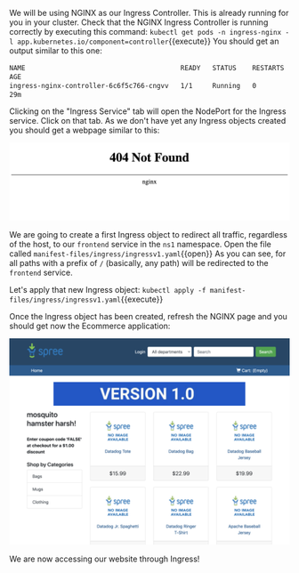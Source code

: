 We will be using NGINX as our Ingress Controller. This is already running for you in your cluster. Check that the NGINX Ingress Controller is running correctly by executing this command: `kubectl get pods -n ingress-nginx -l app.kubernetes.io/component=controller`{{execute}} You should get an output similar to this one:

```
NAME                                       READY   STATUS    RESTARTS   AGE
ingress-nginx-controller-6c6f5c766-cngvv   1/1     Running   0          29m
```

Clicking on the "Ingress Service" tab will open the NodePort for the Ingress service. Click on that tab. As we don't have yet any Ingress objects created you should get a webpage similar to this:

![Screenshot of NGINX 404](./assets/nginx_404.png)

We are going to create a first Ingress object to redirect all traffic, regardless of the host, to our `frontend` service in the `ns1` namespace. Open the file called `manifest-files/ingress/ingressv1.yaml`{{open}} As you can see, for all paths with a prefix of `/` (basically, any path) will be redirected to the `frontend` service.

Let's apply that new Ingress object: `kubectl apply -f manifest-files/ingress/ingressv1.yaml`{{execute}}

Once the Ingress object has been created, refresh the NGINX page and you should get now the Ecommerce application:

![Screenshot of Ecommerce app](./assets/app.png)

We are now accessing our website through Ingress!
